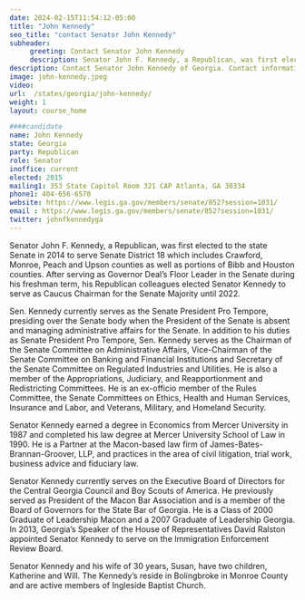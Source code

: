 ```yaml
---
date: 2024-02-15T11:54:12-05:00
title: "John Kennedy"
seo_title: "contact Senator John Kennedy"
subheader:
     greeting: Contact Senator John Kennedy
     description: Senator John F. Kennedy, a Republican, was first elected to the state Senate in 2014 to serve Senate District 18 which includes Crawford, Monroe, Peach and Upson counties as well as portions of Bibb and Houston counties.
description: Contact Senator John Kennedy of Georgia. Contact information for John Kennedy includes email address, phone number, and mailing address.
image: john-kennedy.jpeg
video:
url:  /states/georgia/john-kennedy/
weight: 1
layout: course_home

####candidate
name: John Kennedy
state: Georgia
party: Republican
role: Senator
inoffice: current
elected: 2015
mailing1: 353 State Capitol Room 321 CAP Atlanta, GA 30334
phone1: 404-656-6578
website: https://www.legis.ga.gov/members/senate/852?session=1031/
email : https://www.legis.ga.gov/members/senate/852?session=1031/
twitter: johnfkennedyga
---
```


Senator John F. Kennedy, a Republican, was first elected to the state Senate in 2014 to serve Senate District 18 which includes Crawford, Monroe, Peach and Upson counties as well as portions of Bibb and Houston counties. After serving as Governor Deal’s Floor Leader in the Senate during his freshman term, his Republican colleagues elected Senator Kennedy to serve as Caucus Chairman for the Senate Majority until 2022.

Sen. Kennedy currently serves as the Senate President Pro Tempore, presiding over the Senate body when the President of the Senate is absent and managing administrative affairs for the Senate. In addition to his duties as Senate President Pro Tempore, Sen. Kennedy serves as the Chairman of the Senate Committee on Administrative Affairs, Vice-Chairman of the Senate Committee on Banking and Financial Institutions and Secretary of the Senate Committee on Regulated Industries and Utilities. He is also a member of the Appropriations, Judiciary, and Reapportionment and Redistricting Committees. He is an ex-officio member of the Rules Committee, the Senate Committees on Ethics, Health and Human Services, Insurance and Labor, and Veterans, Military, and Homeland Security.

Senator Kennedy earned a degree in Economics from Mercer University in 1987 and completed his law degree at Mercer University School of Law in 1990. He is a Partner at the Macon-based law firm of James-Bates-Brannan-Groover, LLP, and practices in the area of civil litigation, trial work, business advice and fiduciary law.

Senator Kennedy currently serves on the Executive Board of Directors for the Central Georgia Council and Boy Scouts of America. He previously served as President of the Macon Bar Association and is a member of the Board of Governors for the State Bar of Georgia. He is a Class of 2000 Graduate of Leadership Macon and a 2007 Graduate of Leadership Georgia. In 2013, Georgia’s Speaker of the House of Representatives David Ralston appointed Senator Kennedy to serve on the Immigration Enforcement Review Board.

Senator Kennedy and his wife of 30 years, Susan, have two children, Katherine and Will. The Kennedy’s reside in Bolingbroke in Monroe County and are active members of Ingleside Baptist Church.
